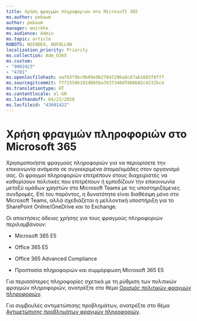 ```yaml
---
title: Χρήση φραγμών πληροφοριών στο Microsoft 365
ms.author: pebaum
author: pebaum
manager: mnirkhe
ms.audience: Admin
ms.topic: article
ROBOTS: NOINDEX, NOFOLLOW
localization_priority: Priority
ms.collection: Adm_O365
ms.custom:
- "9002423"
- "4701"
ms.openlocfilehash: aaf03f9bc9b09e9b27847296a8c87ab1603f8fff
ms.sourcegitcommit: f7f25506191d0656a7637340df806b82c4232bc4
ms.translationtype: HT
ms.contentlocale: el-GR
ms.lasthandoff: 04/21/2020
ms.locfileid: "43601422"
---
```

# <a name="using-information-barriers-in-microsoft-365"></a>Χρήση φραγμών πληροφοριών στο Microsoft 365

Χρησιμοποιήστε φραγμούς πληροφοριών για να περιορίσετε την επικοινωνία ανάμεσα σε συγκεκριμένα άτομα/ομάδες στον οργανισμό σας. Οι φραγμοί πληροφοριών επιτρέπουν στους διαχειριστές να καθορίσουν πολιτικές που επιτρέπουν ή εμποδίζουν την επικοινωνία μεταξύ ομάδων χρηστών στο Microsoft Teams με τις υποστηριζόμενες συνδρομές.  Επί του παρόντος, η δυνατότητα είναι διαθέσιμη μόνο στο Microsoft Teams, αλλά σχεδιάζεται η μελλοντική υποστήριξη για το SharePoint Online/OneDrive και το Exchange.

Οι απαιτήσεις άδειας χρήσης για τους φραγμούς πληροφοριών περιλαμβάνουν:

- Microsoft 365 E5

- Office 365 E5

- Office 365 Advanced Compliance

- Προστασία πληροφοριών και συμμόρφωση Microsoft 365 E5

Για περισσότερες πληροφορίες σχετικά με τη ρύθμιση των πολιτικών φραγμών πληροφοριών, ανατρέξτε στο θέμα [Ορισμός πολιτικών φραγμών πληροφοριών](https://docs.microsoft.com/microsoft-365/compliance/information-barriers-policies).

Για συμβουλές αντιμετώπισης προβλημάτων, ανατρέξτε στο θέμα [Αντιμετώπισης προβλημάτων φραγμών πληροφοριών](https://docs.microsoft.com/microsoft-365/compliance/information-barriers-troubleshooting).
